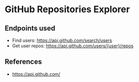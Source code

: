 # GitHub Repositories Explorer

## Endpoints used
- Find users: https://api.github.com/search/users
- Get user repos: https://api.github.com/users/{user}/repos

## References
- https://api.github.com/